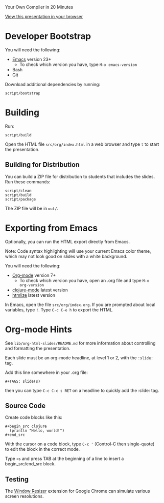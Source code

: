 Your Own Compiler in 20 Minutes

[View this presentation in your browser](http://alandipert.github.com/barcamp-2012/)

Developer Bootstrap
========================================

You will need the following:

* [Emacs](http://www.gnu.org/software/emacs/) version 23+
  * To check which version you have, type `M-x emacs-version`
* Bash
* Git

Download additional dependencies by running:

    script/bootstrap


Building
========================================

Run:

    script/build

Open the HTML file `src/org/index.html` in a web browser and
type `t` to start the presentation.


Building for Distribution
-------------------------

You can build a ZIP file for distribution to students that includes
the slides. Run these commands:

    script/clean
    script/build
    script/package

The ZIP file will be in `out/`.


Exporting from Emacs
========================================

Optionally, you can run the HTML export directly from Emacs.

Note: Code syntax highlighting will use your current Emacs color
theme, which may not look good on slides with a white background.

You will need the following:

* [Org-mode](http://orgmode.org/) version 7+
  * To check which version you have, open an .org file and type `M-x org-version`
* [clojure-mode](https://github.com/technomancy/clojure-mode) latest version
* [htmlize](http://www.emacswiki.org/emacs/Htmlize) latest version

In Emacs, open the file `src/org/index.org`. If you are
prompted about local variables, type `!`. Type `C-c C-e h` to export
the HTML.

Org-mode Hints
========================================

See `lib/org-html-slides/README.md` for more information about
controlling and formatting the presentation.

Each slide must be an org-mode headline, at level 1 or 2, with the
`:slide:` tag.

Add this line somewhere in your .org file:

    #+TAGS: slide(s)

then you can type `C-c C-c s RET` on a headline to quickly add the :slide: tag.


Source Code
--------------------

Create code blocks like this:

    #+begin_src clojure
      (println "Hello, world!")
    #+end_src

With the cursor on a code block, type `C-c '` (Control-C then
single-quote) to edit the block in the correct mode.

Type `<s` and press TAB at the beginning of a line to insert a
begin_src/end_src block.


Testing
--------------------

The [Window Resizer](https://chrome.google.com/webstore/detail/kkelicaakdanhinjdeammmilcgefonfh)
extension for Google Chrome can simulate various screen resolutions.